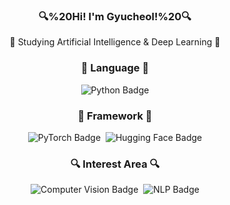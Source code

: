 <h3 align="center">🔍%20Hi! I'm Gyucheol!%20🔍</h3>
<p align="center">🤖 Studying Artificial Intelligence & Deep Learning 🤖</p>
<h3 align="center">🦾 Language 🦾</h3>
<p align="center">
  <!-- Python Badge -->
  <img src="https://img.shields.io/badge/Python-3776AB?style=flat&logo=python&logoColor=white" alt="Python Badge" />
</p>
<h3 align="center">🦿 Framework 🦿</h3>
<p align="center">
  <!-- PyTorch Badge -->
  <img src="https://img.shields.io/badge/PyTorch-EE4C2C?style=flat&logo=pytorch&logoColor=white" alt="PyTorch Badge" />&nbsp;
  <!-- Hugging Face Badge -->
  <img src="https://img.shields.io/badge/Hugging%20Face-FF6F00?style=flat&logo=huggingface&logoColor=white" alt="Hugging Face Badge" />
</p>
<h3 align="center">🔍 Interest Area 🔍</h3>
<p align="center">
  <!-- Computer Vision Badge -->
  <img src="https://img.shields.io/badge/Computer%20Vision-5C3EE8?style=flat&logoColor=white" alt="Computer Vision Badge" />&nbsp;
  <!-- NLP Badge -->
  <img src="https://img.shields.io/badge/NLP-3D8B37?style=flat&logoColor=white" alt="NLP Badge" />
</p>
